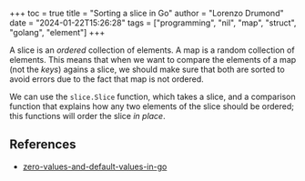 +++
toc = true
title = "Sorting a slice in Go"
author = "Lorenzo Drumond"
date = "2024-01-22T15:26:28"
tags = ["programming",  "nil",  "map",  "struct",  "golang",  "element"]
+++


A slice is an _ordered_ collection of elements. A map is a random collection of elements. This means that when we want to compare the elements of a map (not the _keys_) agains a slice, we should make sure that both are sorted to avoid errors due to the fact that map is not ordered.

We can use the `slice.Slice` function, which takes a slice, and a comparison function that explains how any two elements of the slice should be ordered; this functions will order the slice _in place_.

## References
- [zero-values-and-default-values-in-go](/wiki/zero-values-and-default-values-in-go/)
